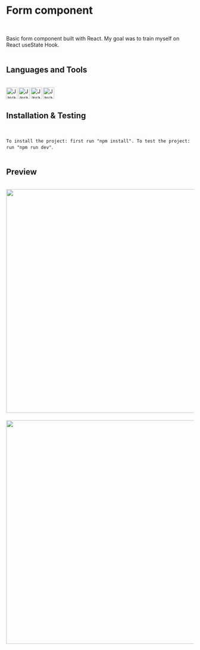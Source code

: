 # Form component
<br/>

Basic form component built with React. My goal was to train myself on React useState Hook.
<br/>
<br/>


## Languages and Tools
<br/>

<div>
<img align="left" alt="Javascript" width="30px" style="padding right:20px;" src="https://cdn.jsdelivr.net/gh/devicons/devicon@latest/icons/javascript/javascript-original.svg">  

<img align="left" alt="Javascript" width="30px" style="padding right:20px;" src="https://cdn.jsdelivr.net/gh/devicons/devicon@latest/icons/css3/css3-original-wordmark.svg"> 

<img align="left" alt="Javascript" width="30px" style="padding right:400px;" src="https://cdn.jsdelivr.net/gh/devicons/devicon@latest/icons/html5/html5-plain-wordmark.svg"> 

<img align="left" alt="Javascript" width="30px" style="padding right:400px;" src="https://cdn.jsdelivr.net/gh/devicons/devicon@latest/icons/react/react-original-wordmark.svg">      
</div> 
<br/>
<br/>

## Installation & Testing
<br/>

`To install the project: first run "npm install". To test the project: run "npm run dev"`.
<br/>
<br/>

## Preview
<br/>

<img align="left" src="https://github.com/user-attachments/assets/fd378f7f-5280-4de8-b32c-a72629ce2edc" width="600" style="padding-bottom:20px; ">

<img align="left" src="https://github.com/user-attachments/assets/c8d386df-c035-4f3f-8b5f-dc3acd2a32f8" width="600" style="padding-bottom:20px; ">


